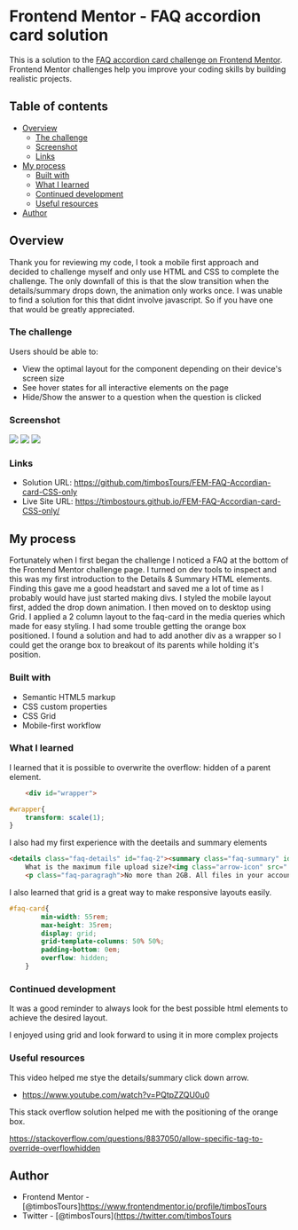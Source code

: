 # Frontend Mentor - FAQ accordion card solution

This is a solution to the [FAQ accordion card challenge on Frontend Mentor](https://www.frontendmentor.io/challenges/faq-accordion-card-XlyjD0Oam). Frontend Mentor challenges help you improve your coding skills by building realistic projects. 

## Table of contents

- [Overview](#overview)
  - [The challenge](#the-challenge)
  - [Screenshot](#screenshot)
  - [Links](#links)
- [My process](#my-process)
  - [Built with](#built-with)
  - [What I learned](#what-i-learned)
  - [Continued development](#continued-development)
  - [Useful resources](#useful-resources)
- [Author](#author)

## Overview
Thank you for reviewing my code, I took a mobile first approach and decided to challenge myself and only use HTML and CSS to complete the challenge. The only downfall of this is that the slow transition when the details/summary drops down, the animation only works once. I was unable to find a solution for this that didnt involve javascript. So if you have one that would be greatly appreciated. 

### The challenge

Users should be able to:

- View the optimal layout for the component depending on their device's screen size
- See hover states for all interactive elements on the page
- Hide/Show the answer to a question when the question is clicked

### Screenshot

![](./images/Screenshot-desktop.png)
![](./images/Screenshot-mobile.png)
![](./images/Screenshot-avtive-states.png)

### Links

- Solution URL: https://github.com/timbosTours/FEM-FAQ-Accordian-card-CSS-only
- Live Site URL: https://timbostours.github.io/FEM-FAQ-Accordian-card-CSS-only/

## My process
Fortunately when I first began the challenge I noticed a FAQ at the bottom of the Frontend Mentor challenge page. I turned on dev tools to inspect and this was my first introduction to the Details & Summary HTML elements. Finding this gave me a good headstart and saved me a lot of time as I probably would have just started making divs. I styled the mobile layout first, added the drop down animation. I then moved on to desktop using Grid. I applied a 2 column layout to the faq-card in the media queries which made for easy styling. I had some trouble getting the orange box positioned. I found a solution and had to add another div as a wrapper so I could get the orange box to breakout of its parents while holding it's position.
### Built with

- Semantic HTML5 markup
- CSS custom properties
- CSS Grid
- Mobile-first workflow

### What I learned

I learned that it is possible to overwrite the overflow: hidden of a parent element.

```html
    <div id="wrapper">
```
```css
#wrapper{
    transform: scale(1);
}
```
I also had my first experience with the deetails and summary elements

```html
<details class="faq-details" id="faq-2"><summary class="faq-summary" id="summary-1">
    What is the maximum file upload size?<img class="arrow-icon" src="./images/icon-arrow-down.svg" alt="down arrow icon"></summary>
    <p class="faq-paragragh">No more than 2GB. All files in your account must fit your allotted storage space.</p></details>
```

I also learned that grid is a great way to make responsive layouts easily.

```css
#faq-card{
        min-width: 55rem;
        max-height: 35rem;
        display: grid;
        grid-template-columns: 50% 50%;
        padding-bottom: 0em;
        overflow: hidden;
    }
```

### Continued development

It was a good reminder to always look for the best possible html elements to achieve the desired layout. 

I enjoyed using grid and look forward to using it in more complex projects

### Useful resources

This video helped me stye the details/summary click down arrow.

- https://www.youtube.com/watch?v=PQtpZZQU0u0

This stack overflow solution helped me with the positioning of the orange box.

https://stackoverflow.com/questions/8837050/allow-specific-tag-to-override-overflowhidden

## Author

- Frontend Mentor - [@timbosTours]https://www.frontendmentor.io/profile/timbosTours
- Twitter - [@timbosTours](https://twitter.com/timbosTours
